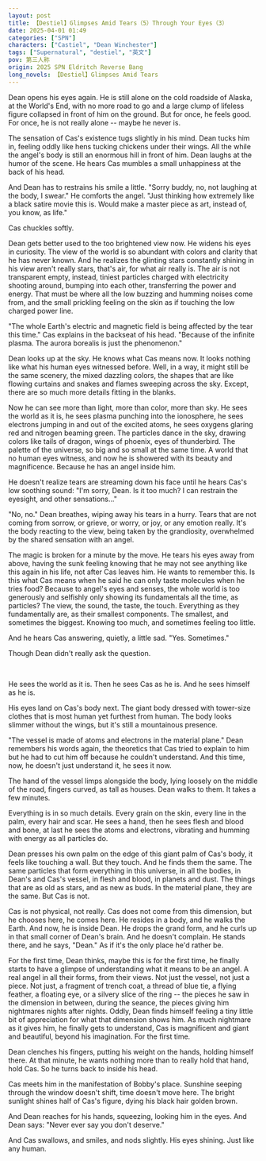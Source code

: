 ```yaml
---
layout: post
title: 【Destiel】Glimpses Amid Tears（5）Through Your Eyes（3）
date: 2025-04-01 01:49
categories: ["SPN"]
characters: ["Castiel", "Dean Winchester"]
tags: ["Supernatural", "destiel", "英文"]
pov: 第三人称
origin: 2025 SPN Eldritch Reverse Bang
long_novels: 【Destiel】Glimpses Amid Tears
---
```


Dean opens his eyes again. He is still alone on the cold roadside of Alaska, at the World's End, with no more road to go and a large clump of lifeless figure collapsed in front of him on the ground. But for once, he feels good. For once, he is not really alone -- maybe he never is.

The sensation of Cas's existence tugs slightly in his mind. Dean tucks him in, feeling oddly like hens tucking chickens under their wings. All the while the angel's body is still an enormous hill in front of him. Dean laughs at the humor of the scene. He hears Cas mumbles a small unhappiness at the back of his head.

And Dean has to restrains his smile a little. "Sorry buddy, no, not laughing at the body, I swear." He comforts the angel. "Just thinking how extremely like a black satire movie this is. Would make a master piece as art, instead of, you know, as life."

Cas chuckles softly.

Dean gets better used to the too brightened view now. He widens his eyes in curiosity. The view of the world is so abundant with colors and clarity that he has never known. And he realizes the glinting stars constantly shining in his view aren't really stars, that's air, for what air really is. The air is not transparent empty, instead, tiniest particles charged with electricity shooting around, bumping into each other, transferring the power and energy. That must be where all the low buzzing and humming noises come from, and the small prickling feeling on the skin as if touching the low charged power line.

"The whole Earth's electric and magnetic field is being affected by the tear this time." Cas explains in the backseat of his head. "Because of the infinite plasma. The aurora borealis is just the phenomenon."

Dean looks up at the sky. He knows what Cas means now. It looks nothing like what his human eyes witnessed before. Well, in a way, it might still be the same scenery, the mixed dazzling colors, the shapes that are like flowing curtains and snakes and flames sweeping across the sky. Except, there are so much more details fitting in the blanks.

Now he can see more than light, more than color, more than sky. He sees the world as it is, he sees plasma punching into the ionosphere, he sees electrons jumping in and out of the excited atoms, he sees oxygens glaring red and nitrogen beaming green. The particles dance in the sky, drawing colors like tails of dragon, wings of phoenix, eyes of thunderbird. The palette of the universe, so big and so small at the same time. A world that no human eyes witness, and now he is showered with its beauty and magnificence. Because he has an angel inside him.

He doesn't realize tears are streaming down his face until he hears Cas's low soothing sound: "I'm sorry, Dean. Is it too much? I can restrain the eyesight, and other sensations..."

"No, no." Dean breathes, wiping away his tears in a hurry. Tears that are not coming from sorrow, or grieve, or worry, or joy, or any emotion really. It's the body reacting to the view, being taken by the grandiosity, overwhelmed by the shared sensation with an angel.

The magic is broken for a minute by the move. He tears his eyes away from above, having the sunk feeling knowing that he may not see anything like this again in his life, not after Cas leaves him. He wants to remember this. Is this what Cas means when he said he can only taste molecules when he tries food? Because to angel's eyes and senses, the whole world is too generously and selfishly only showing its fundamentals all the time, as particles? The view, the sound, the taste, the touch. Everything as they fundamentally are, as their smallest components. The smallest, and sometimes the biggest. Knowing too much, and sometimes feeling too little.

And he hears Cas answering, quietly, a little sad. "Yes. Sometimes."

Though Dean didn't really ask the question.

<br>

He sees the world as it is. Then he sees Cas as he is. And he sees himself as he is.

His eyes land on Cas's body next. The giant body dressed with tower-size clothes that is most human yet furthest from human. The body looks slimmer without the wings, but it's still a mountainous presence.

"The vessel is made of atoms and electrons in the material plane." Dean remembers his words again, the theoretics that Cas tried to explain to him but he had to cut him off because he couldn't understand. And this time, now, he doesn't just understand it, he sees it now.

The hand of the vessel limps alongside the body, lying loosely on the middle of the road, fingers curved, as tall as houses. Dean walks to them. It takes a few minutes.

Everything is in so much details. Every grain on the skin, every line in the palm, every hair and scar. He sees a hand, then he sees flesh and blood and bone, at last he sees the atoms and electrons, vibrating and humming with energy as all particles do.

Dean presses his own palm on the edge of this giant palm of Cas's body, it feels like touching a wall. But they touch. And he finds them the same. The same particles that form everything in this universe, in all the bodies, in Dean's and Cas's vessel, in flesh and blood, in planets and dust. The things that are as old as stars, and as new as buds. In the material plane, they are the same. But Cas is not.

Cas is not physical, not really. Cas does not come from this dimension, but he chooses here, he comes here. He resides in a body, and he walks the Earth. And now, he is inside Dean. He drops the grand form, and he curls up in that small corner of Dean's brain. And he doesn't complain. He stands there, and he says, "Dean." As if it's the only place he'd rather be.

For the first time, Dean thinks, maybe this is for the first time, he finally starts to have a glimpse of understanding what it means to be an angel. A real angel in all their forms, from their views. Not just the vessel, not just a piece. Not just, a fragment of trench coat, a thread of blue tie, a flying feather, a floating eye, or a silvery slice of the ring -- the pieces he saw in the dimension in between, during the seance, the pieces giving him nightmares nights after nights. Oddly, Dean finds himself feeling a tiny little bit of appreciation for what that dimension shows him. As much nightmare as it gives him, he finally gets to understand, Cas is magnificent and giant and beautiful, beyond his imagination. For the first time.

Dean clenches his fingers, putting his weight on the hands, holding himself there. At that minute, he wants nothing more than to really hold that hand, hold Cas. So he turns back to inside his head.

Cas meets him in the manifestation of Bobby's place. Sunshine seeping through the window doesn't shift, time doesn't move here. The bright sunlight shines half of Cas's figure, dying his black hair golden brown.

And Dean reaches for his hands, squeezing, looking him in the eyes. And Dean says: "Never ever say you don't deserve."

And Cas swallows, and smiles, and nods slightly. His eyes shining. Just like any human.
